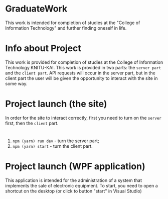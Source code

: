 # GraduateWork
This work is intended for completion of studies at the "College of Information Technology" and further finding oneself in life.

# Info about Project
This work is provided for completion of studies at the College of Information Technology KNITU-KAI. This work is provided in two parts: the `server part` and the `client part`. API requests will occur in the server part, but in the client part the user will be given the opportunity to interact with the site in some way.
# Project launch (the site)
In order for the site to interact correctly, first you need to turn on the `server` first, then the `client` part.
#
1) `npm (yarn) run dev` - turn the server part;
2) `npm (yarn) start` - turn the client part.
#

# Project launch (WPF application)
This application is intended for the administration of a system that implements the sale of electronic equipment.
To start, you need to open a shortcut on the desktop (or click to button "start" in Visual Studio)

